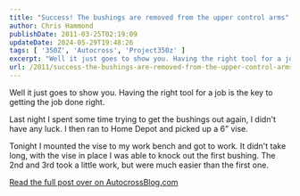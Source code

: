 ```yaml
---
title: "Success! The bushings are removed from the upper control arms"
author: Chris Hammond
publishDate: 2011-03-25T02:19:09
updateDate: 2024-05-29T19:48:26
tags: [ '350Z', 'Autocross', 'Project350z' ]
excerpt: "Well it just goes to show you. Having the right tool for a job is the key to getting the job done right.  &nbsp; "
url: /2011/success-the-bushings-are-removed-from-the-upper-control-arms  # Use the generated URL with year
---
```

<p>Well it just goes to show you. Having the right tool for a job is the key to getting the job done right.</p>  <p>Last night I spent some time trying to get the bushings out again, I didn't have any luck. I then ran to Home Depot and picked up a 6&rdquo; vise.</p>  <p>Tonight I mounted the vise to my work bench and got to work. It didn't take long, with the vise in place I was able to knock out the first bushing. The 2nd and 3rd took a little work, but were much easier than the first one.</p>  <p><a href="https://www.autocrossblog.com/success-the-bushings-are-removed-from-the-upper-control-arms">Read the full post over on AutocrossBlog.com</a></p> 

